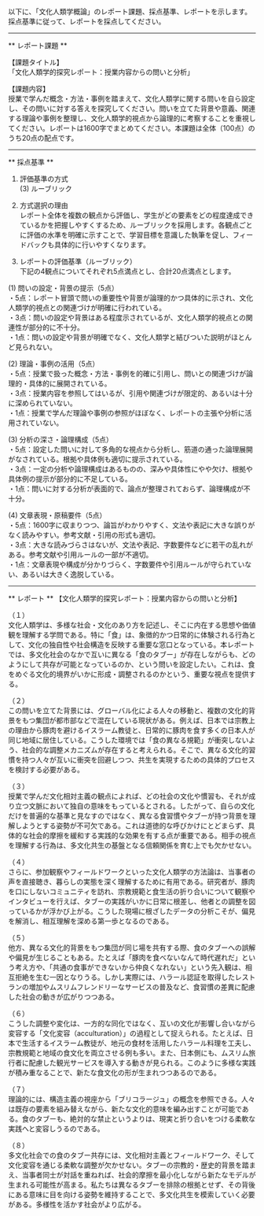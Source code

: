 以下に、「文化人類学概論」のレポート課題、採点基準、レポートを示します。採点基準に従って、レポートを採点してください。

---------------------------------------
** レポート課題 **

【課題タイトル】  
「文化人類学的探究レポート：授業内容からの問いと分析」

【課題内容】  
授業で学んだ概念・方法・事例を踏まえて、文化人類学に関する問いを自ら設定し、その問いに対する答えを探究してください。問いを立てた背景や意義、関連する理論や事例を整理し、文化人類学的視点から論理的に考察することを重視してください。レポートは1600字でまとめてください。本課題は全体（100点）のうち20点の配点です。

---------------------------------------
** 採点基準 **

1. 評価基準の方式  
(3) ルーブリック

2. 方式選択の理由  
レポート全体を複数の観点から評価し、学生がどの要素をどの程度達成できているかを把握しやすくするため、ルーブリックを採用します。各観点ごとに評価の水準を明確に示すことで、学習目標を意識した執筆を促し、フィードバックも具体的に行いやすくなります。

3. レポートの評価基準（ルーブリック）  
下記の4観点についてそれぞれ5点満点とし、合計20点満点とします。

(1) 問いの設定・背景の提示（5点）  
・5点：レポート冒頭で問いの重要性や背景が論理的かつ具体的に示され、文化人類学的視点との関連づけが明確に行われている。  
・3点：問いの設定や背景はある程度示されているが、文化人類学的視点との関連性が部分的に不十分。  
・1点：問いの設定や背景が明確でなく、文化人類学と結びついた説明がほとんど見られない。

(2) 理論・事例の活用（5点）  
・5点：授業で扱った概念・方法・事例を的確に引用し、問いとの関連づけが論理的・具体的に展開されている。  
・3点：授業内容を参照してはいるが、引用や関連づけが限定的、あるいは十分に深められていない。  
・1点：授業で学んだ理論や事例の参照がほぼなく、レポートの主張や分析に活用されていない。

(3) 分析の深さ・論理構成（5点）  
・5点：設定した問いに対して多角的な視点から分析し、筋道の通った論理展開がなされている。根拠や具体例も適切に提示されている。  
・3点：一定の分析や論理構成はあるものの、深みや具体性にやや欠け、根拠や具体例の提示が部分的に不足している。  
・1点：問いに対する分析が表面的で、論点が整理されておらず、論理構成が不十分。

(4) 文章表現・原稿要件（5点）  
・5点：1600字に収まりつつ、論旨がわかりやすく、文法や表記に大きな誤りがなく読みやすい。参考文献・引用の形式も適切。  
・3点：大きな読みづらさはないが、文法や表記、字数要件などに若干の乱れがある。参考文献や引用ルールの一部が不適切。  
・1点：文章表現や構成が分かりづらく、字数要件や引用ルールが守られていない、あるいは大きく逸脱している。

---------------------------------------
** レポート **
【文化人類学的探究レポート：授業内容からの問いと分析】

（１）  
文化人類学は、多様な社会・文化のあり方を記述し、そこに内在する思想や価値観を理解する学問である。特に「食」は、象徴的かつ日常的に体験される行為として、文化の独自性や社会構造を反映する重要な窓口となっている。本レポートでは、多文化社会のなかで互いに異なる「食のタブー」が存在しながらも、どのようにして共存が可能となっているのか、という問いを設定したい。これは、食をめぐる文化的境界がいかに形成・調整されるのかという、重要な視点を提供する。

（２）  
この問いを立てた背景には、グローバル化による人々の移動と、複数の文化的背景をもつ集団が都市部などで混在している現状がある。例えば、日本では宗教上の理由から豚肉を避けるイスラーム教徒と、日常的に豚肉を食す多くの日本人が同じ地域に居住している。こうした環境では「食の異なる規範」が衝突しないよう、社会的な調整メカニズムが存在すると考えられる。そこで、異なる文化的習慣を持つ人々が互いに衝突を回避しつつ、共生を実現するための具体的プロセスを検討する必要がある。

（３）  
授業で学んだ文化相対主義の観点によれば、どの社会の文化や慣習も、それが成り立つ文脈において独自の意味をもっているとされる。したがって、自らの文化だけを普遍的な基準と見なすのではなく、異なる食習慣やタブーが持つ背景を理解しようとする姿勢が不可欠である。これは道徳的な呼びかけにとどまらず、具体的な社会的摩擦を緩和する実践的な効果を有する点が重要である。相手の視点を理解する行為は、多文化共生の基盤となる信頼関係を育む上でも欠かせない。

（４）  
さらに、参加観察やフィールドワークといった文化人類学の方法論は、当事者の声を直接聴き、暮らしの実態を深く理解するために有用である。研究者が、豚肉を口にしないコミュニティを訪れ、宗教規範と食生活の折り合いについて観察やインタビューを行えば、タブーの実践がいかに日常に根差し、他者との調整を図っているかが浮かび上がる。こうした現場に根ざしたデータの分析こそが、偏見を解消し、相互理解を深める第一歩となるのである。

（５）  
他方、異なる文化的背景をもつ集団が同じ場を共有する際、食のタブーへの誤解や偏見が生じることもある。たとえば「豚肉を食べないなんて時代遅れだ」という考え方や、「共通の食事ができないから仲良くなれない」という先入観は、相互拒絶を生む一因となりうる。しかし実際には、ハラール認証を取得したレストランの増加やムスリムフレンドリーなサービスの普及など、食習慣の差異に配慮した社会の動きが広がりつつある。

（６）  
こうした調整や変化は、一方的な同化ではなく、互いの文化が影響し合いながら変容する「文化変容（acculturation）」の過程として捉えられる。たとえば、日本で生活するイスラーム教徒が、地元の食材を活用したハラール料理を工夫し、宗教規範と地域の食文化を両立させる例も多い。また、日本側にも、ムスリム旅行者に配慮した観光サービスを導入する動きが見られる。このように多様な実践が積み重なることで、新たな食文化の形が生まれつつあるのである。

（７）  
理論的には、構造主義の視座から「ブリコラージュ」の概念を参照できる。人々は既存の要素を組み替えながら、新たな文化的意味を編み出すことが可能である。食のタブーも、絶対的な禁止というよりは、現実と折り合いをつける柔軟な実践へと変容しうるのである。

（８）  
多文化社会での食のタブー共存には、文化相対主義とフィールドワーク、そして文化変容を通じる柔軟な調整が欠かせない。タブーの宗教的・歴史的背景を踏まえ、当事者同士が対話を重ねれば、社会的摩擦を最小化しながら新たなモデルが生まれる可能性が高まる。私たちは異なるタブーを排除の根拠とせず、その背後にある意味に目を向ける姿勢を維持することで、多文化共生を模索していく必要がある。多様性を活かす社会がより広がる。

